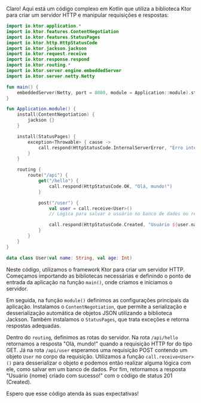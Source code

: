 Claro! Aqui está um código complexo em Kotlin que utiliza a biblioteca Ktor para criar um servidor HTTP e manipular requisições e respostas:

```kotlin
import io.ktor.application.*
import io.ktor.features.ContentNegotiation
import io.ktor.features.StatusPages
import io.ktor.http.HttpStatusCode
import io.ktor.jackson.jackson
import io.ktor.request.receive
import io.ktor.response.respond
import io.ktor.routing.*
import io.ktor.server.engine.embeddedServer
import io.ktor.server.netty.Netty

fun main() {
    embeddedServer(Netty, port = 8080, module = Application::module).start(wait = true)
}

fun Application.module() {
    install(ContentNegotiation) {
        jackson {}
    }

    install(StatusPages) {
        exception<Throwable> { cause ->
            call.respond(HttpStatusCode.InternalServerError, "Erro interno no servidor: ${cause.localizedMessage}")
        }
    }

    routing {
        route("/api") {
            get("/hello") {
                call.respond(HttpStatusCode.OK, "Olá, mundo!")
            }

            post("/user") {
                val user = call.receive<User>()
                // Lógica para salvar o usuário no banco de dados ou realizar outras operações

                call.respond(HttpStatusCode.Created, "Usuário ${user.name} criado com sucesso!")
            }
        }
    }
}

data class User(val name: String, val age: Int)
```

Neste código, utilizamos o framework Ktor para criar um servidor HTTP. Começamos importando as bibliotecas necessárias e definindo o ponto de entrada da aplicação na função `main()`, onde criamos e iniciamos o servidor.

Em seguida, na função `module()` definimos as configurações principais da aplicação. Instalamos o `ContentNegotiation`, que permite a serialização e desserialização automática de objetos JSON utilizando a biblioteca Jackson. Também instalamos o `StatusPages`, que trata exceções e retorna respostas adequadas.

Dentro do `routing`, definimos as rotas do servidor. Na rota `/api/hello` retornamos a resposta "Olá, mundo!" quando a requisição HTTP for do tipo GET. Já na rota `/api/user` esperamos uma requisição POST contendo um objeto `User` no corpo da requisição. Utilizamos a função `call.receive<User>()` para desserializar o objeto e podemos então realizar alguma lógica com ele, como salvar em um banco de dados. Por fim, retornamos a resposta "Usuário {nome} criado com sucesso!" com o código de status 201 (Created).

Espero que esse código atenda às suas expectativas!